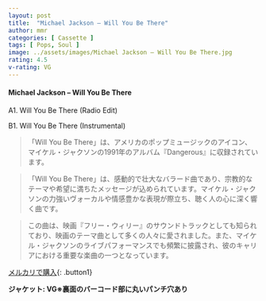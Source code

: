 ```yaml
---
layout: post
title:  "Michael Jackson – Will You Be There"
author: mmr
categories: [ Cassette ]
tags: [ Pops, Soul ]
image: ../assets/images/Michael Jackson – Will You Be There.jpg
rating: 4.5
v-rating: VG
---
```


#### Michael Jackson – Will You Be There

A1. Will You Be There (Radio Edit)

B1. Will You Be There (Instrumental)

> 「Will You Be There」は、アメリカのポップミュージックのアイコン、マイケル・ジャクソンの1991年のアルバム『Dangerous』に収録されています。

> 「Will You Be There」は、感動的で壮大なバラード曲であり、宗教的なテーマや希望に満ちたメッセージが込められています。マイケル・ジャクソンの力強いヴォーカルや情感豊かな表現が際立ち、聴く人の心に深く響く曲です。

> この曲は、映画『フリー・ウィリー』のサウンドトラックとしても知られており、映画のテーマ曲として多くの人々に愛されました。また、マイケル・ジャクソンのライブパフォーマンスでも頻繁に披露され、彼のキャリアにおける重要な楽曲の一つとなっています。

[メルカリで購入](https://jp.mercari.com/item/m37751294912){: .button1}

<div class="mt-4 mb-4 d-flex align-items-center">
<strong class="mr-1">ジャケット: VG※裏面のバーコード部に丸いパンチ穴あり</strong>
</div>